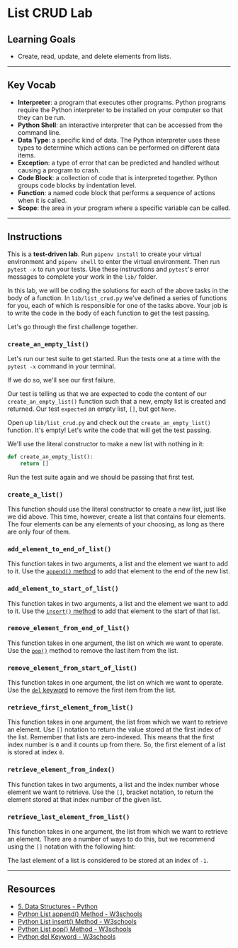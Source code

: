 # List CRUD Lab

## Learning Goals

- Create, read, update, and delete elements from lists.

***

## Key Vocab

- **Interpreter**: a program that executes other programs. Python programs
require the Python interpreter to be installed on your computer so that they
can be run.
- **Python Shell**: an interactive interpreter that can be accessed from the
command line.
- **Data Type**: a specific kind of data. The Python interpreter uses these
types to determine which actions can be performed on different data items.
- **Exception**: a type of error that can be predicted and handled without
causing a program to crash.
- **Code Block**: a collection of code that is interpreted together. Python
groups code blocks by indentation level.
- **Function**: a named code block that performs a sequence of actions when it
is called.
- **Scope**: the area in your program where a specific variable can be called.

***

## Instructions

This is a **test-driven lab**. Run `pipenv install` to create your virtual
environment and `pipenv shell` to enter the virtual environment. Then run
`pytest -x` to run your tests. Use these instructions and `pytest`'s error
messages to complete your work in the `lib/` folder.

In this lab, we will be coding the solutions for each of the above tasks in the
body of a function. In `lib/list_crud.py` we've defined a series of functions for
you, each of which is responsible for one of the tasks above. Your job is to
write the code in the body of each function to get the test passing.

Let's go through the first challenge together.

### `create_an_empty_list()`

Let's run our test suite to get started. Run the tests one at a time with the
`pytest -x` command in your terminal.

If we do so, we'll see our first failure.

Our test is telling us that we are expected to code the content of our
`create_an_empty_list()` function such that a new, empty list is created and
returned. Our test `expected` an empty list, `[]`, but got `None`.

Open up `lib/list_crud.py` and check out the `create_an_empty_list()` function.
It's empty! Let's write the code that will get the test passing.

We'll use the literal constructor to make a new list with nothing in it:

```py
def create_an_empty_list():
    return []
```

Run the test suite again and we should be passing that first test.

### `create_a_list()`

This function should use the literal constructor to create a new list, just like
we did above. This time, however, create a list that contains four elements.
The four elements can be any elements of your choosing, as long as there are
only four of them.

### `add_element_to_end_of_list()`

This function takes in two arguments, a list and the element we want to add to
it. Use the [`append()` method][append] to add that element to the end of the new list.

### `add_element_to_start_of_list()`

This function takes in two arguments, a list and the element we want to add to
it. Use the [`insert()` method][insert] to add that element to the start of that list.

### `remove_element_from_end_of_list()`

This function takes in one argument, the list on which we want to operate. Use
the [`pop()`][pop] method to remove the last item from the list.

### `remove_element_from_start_of_list()`

This function takes in one argument, the list on which we want to operate. Use
the [`del` keyword][del] to remove the first item from the list.

### `retrieve_first_element_from_list()`

This function takes in one argument, the list from which we want to retrieve an
element. Use `[]` notation to return the value stored at the first index of the
list. Remember that lists are zero-indexed. This means that the first index
number is `0` and it counts up from there. So, the first element of a list is
stored at index `0`.

### `retrieve_element_from_index()`

This function takes in two arguments, a list and the index number whose element
we want to retrieve. Use the `[]`, bracket notation, to return the element stored
at that index number of the given list.

### `retrieve_last_element_from_list()`

This function takes in one argument, the list from which we want to retrieve an
element. There are a number of ways to do this, but we recommend using the `[]`
notation with the following hint:

The last element of a list is considered to be stored at an index of `-1`.

***

## Resources

- [5. Data Structures - Python](https://docs.python.org/3/tutorial/datastructures.html)
- [Python List append() Method - W3schools][append]
- [Python List insert() Method - W3schools][insert]
- [Python List pop() Method - W3schools][pop]
- [Python del Keyword - W3schools][del]

[append]: https://www.w3schools.com/python/ref_list_append.asp
[insert]: https://www.w3schools.com/python/ref_list_insert.asp
[pop]: https://www.w3schools.com/PYTHON/ref_list_pop.asp
[del]: https://www.w3schools.com/python/ref_keyword_del.asp

